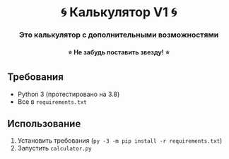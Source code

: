 <h1 align="center">🌀 Калькулятор V1 🌀</h1>
<h3 align="center">Это калькулятор с дополнительными возможностями</h3>
<h4 align="center">⭐ Не забудь поставить звезду! ⭐</h4>

## Требования
* Python 3 (протестировано на 3.8)
* Все в `requirements.txt`

## Использование
1. Установить требования (`py -3 -m pip install -r requirements.txt`)
2. Запустить `calculator.py`
